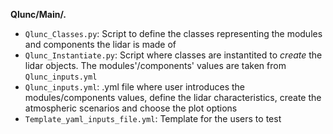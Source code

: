 **Qlunc/Main/.**
- `Qlunc_Classes.py`: Script to define the classes representing the modules and components the lidar is made of
- `Qlunc_Instantiate.py`: Script where classes are instantited to *create* the lidar objects. The modules'/components' values are taken from `Qlunc_inputs.yml`
- `Qlunc_inputs.yml`: .yml file where user introduces the modules/components values, define the lidar characteristics, create the atmospheric scenarios and choose the      plot options
- `Template_yaml_inputs_file.yml`: Template for the users to test

